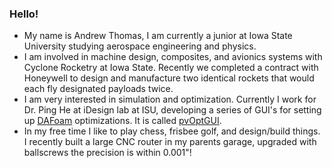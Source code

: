 ### Hello!

- My name is Andrew Thomas, I am currently a junior at Iowa State University studying aerospace engineering and physics. 
- I am involved in machine design, composites, and avionics systems with Cyclone Rocketry at Iowa State. Recently we completed a contract with Honeywell to design and manufacture two identical rockets that would each fly designated payloads twice.
- I am very interested in simulation and optimization. Currently I work for Dr. Ping He at iDesign lab at ISU, developing a series of GUI's for setting up [DAFoam](https://dafoam.github.io/) optimizations. It is called [pvOptGUI](https://dafoam.github.io/mydoc_gui_overview.html).
- In my free time I like to play chess, frisbee golf, and design/build things. I recently built a large CNC router in my parents garage, upgraded with ballscrews the precision is within 0.001"!
